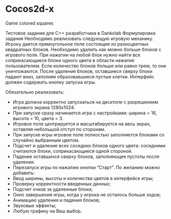 # Cocos2d-x
Game colored squares

Тестовое задание для С++ разработчика в Dankolab
Формулировка задания
	Необходимо реализовать следующую игровую механику. Игроку дается прямоугольное поле состоящее из разноцветных квадратных блоков. Необходимо удалить как можно больше блоков с игрового поля. При нажатии на любой блок нужно найти все соприкасающиеся блоки одного цвета в области нажатия пользователем. Если количество блоков больше или равно трем, то они уничтожаются. После удаления блоков, оставшиеся сверху блоки падают вниз, заполняя образовавшиеся пустые клетки. Интерфейс должен содержать кнопку запуска игры. 


Обязательно реализовать:
- Игра должна корректно запускаться на десктопе с разрешением игрового экрана 1280x1024.
- При запуске сразу начинается игра с настройками: ширина = 16, высота = 10, цвета = 3.
- Игровое поле центрируется и масштабируется на весь экран, оставляя небольшой отступ по сторонам.
- При запуске игры игровое поле полностью заполняется блоками со случайно выбранным цветом.
- Подсчет и удаление всех соседних блоков одного цвета: соседними считаются блоки, соприкасающиеся одной стороной.
- Падение оставшихся сверху блоков, заполняющее пустоты после удаления.
- Перезапуск игры по нажатию кнопки “Старт”.
По желанию можно добавить:
- Ввод ширины, высоты и количества цветов в интерфейсе игры;
- Проверку корректности введенных данных;
- Подсчет очков за удаленные блоки;
- Окно завершения игры, когда у игрока не осталось больше ходов;
- Анимацию удаления и падения блоков;
- Звуковые эффекты;
- Любую графику на Ваш выбор.

